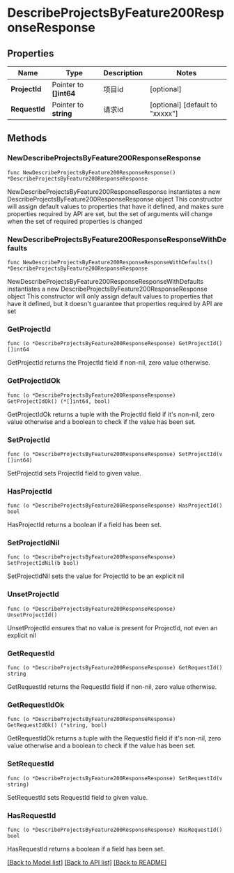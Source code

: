 # DescribeProjectsByFeature200ResponseResponse

## Properties

Name | Type | Description | Notes
------------ | ------------- | ------------- | -------------
**ProjectId** | Pointer to **[]int64** | 项目id | [optional] 
**RequestId** | Pointer to **string** | 请求id | [optional] [default to "xxxxx"]

## Methods

### NewDescribeProjectsByFeature200ResponseResponse

`func NewDescribeProjectsByFeature200ResponseResponse() *DescribeProjectsByFeature200ResponseResponse`

NewDescribeProjectsByFeature200ResponseResponse instantiates a new DescribeProjectsByFeature200ResponseResponse object
This constructor will assign default values to properties that have it defined,
and makes sure properties required by API are set, but the set of arguments
will change when the set of required properties is changed

### NewDescribeProjectsByFeature200ResponseResponseWithDefaults

`func NewDescribeProjectsByFeature200ResponseResponseWithDefaults() *DescribeProjectsByFeature200ResponseResponse`

NewDescribeProjectsByFeature200ResponseResponseWithDefaults instantiates a new DescribeProjectsByFeature200ResponseResponse object
This constructor will only assign default values to properties that have it defined,
but it doesn't guarantee that properties required by API are set

### GetProjectId

`func (o *DescribeProjectsByFeature200ResponseResponse) GetProjectId() []int64`

GetProjectId returns the ProjectId field if non-nil, zero value otherwise.

### GetProjectIdOk

`func (o *DescribeProjectsByFeature200ResponseResponse) GetProjectIdOk() (*[]int64, bool)`

GetProjectIdOk returns a tuple with the ProjectId field if it's non-nil, zero value otherwise
and a boolean to check if the value has been set.

### SetProjectId

`func (o *DescribeProjectsByFeature200ResponseResponse) SetProjectId(v []int64)`

SetProjectId sets ProjectId field to given value.

### HasProjectId

`func (o *DescribeProjectsByFeature200ResponseResponse) HasProjectId() bool`

HasProjectId returns a boolean if a field has been set.

### SetProjectIdNil

`func (o *DescribeProjectsByFeature200ResponseResponse) SetProjectIdNil(b bool)`

 SetProjectIdNil sets the value for ProjectId to be an explicit nil

### UnsetProjectId
`func (o *DescribeProjectsByFeature200ResponseResponse) UnsetProjectId()`

UnsetProjectId ensures that no value is present for ProjectId, not even an explicit nil
### GetRequestId

`func (o *DescribeProjectsByFeature200ResponseResponse) GetRequestId() string`

GetRequestId returns the RequestId field if non-nil, zero value otherwise.

### GetRequestIdOk

`func (o *DescribeProjectsByFeature200ResponseResponse) GetRequestIdOk() (*string, bool)`

GetRequestIdOk returns a tuple with the RequestId field if it's non-nil, zero value otherwise
and a boolean to check if the value has been set.

### SetRequestId

`func (o *DescribeProjectsByFeature200ResponseResponse) SetRequestId(v string)`

SetRequestId sets RequestId field to given value.

### HasRequestId

`func (o *DescribeProjectsByFeature200ResponseResponse) HasRequestId() bool`

HasRequestId returns a boolean if a field has been set.


[[Back to Model list]](../README.md#documentation-for-models) [[Back to API list]](../README.md#documentation-for-api-endpoints) [[Back to README]](../README.md)



